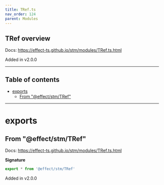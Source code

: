 ```yaml
---
title: TRef.ts
nav_order: 124
parent: Modules
---
```


## TRef overview

Docs: https://effect-ts.github.io/stm/modules/TRef.ts.html

Added in v2.0.0

---

<h2 class="text-delta">Table of contents</h2>

- [exports](#exports)
  - [From "@effect/stm/TRef"](#from-effectstmtref)

---

# exports

## From "@effect/stm/TRef"

Docs: https://effect-ts.github.io/stm/modules/TRef.ts.html

**Signature**

```ts
export * from '@effect/stm/TRef'
```

Added in v2.0.0
